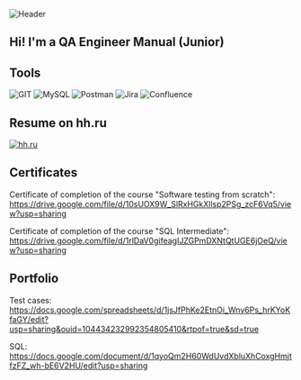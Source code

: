 ![Header](https://github.com/sofipereyma/Portfolio/blob/main/Accets/%D0%9D%D0%BE%D0%B2%D1%8B33%D0%B9%20%D0%BF%D1%80%D0%BE%D0%B5%D0%BA%D1%82.jpg)

## Hi! I'm a QA Engineer Manual (Junior)

## Tools
![GIT](https://img.shields.io/badge/-GIT-000000?style=for-the-badge&logo=Git&logoColor=f76300)
![MySQL](https://img.shields.io/badge/-MySQL-0b3491?style=for-the-badge&logo=MySQL&logoColor=dbdbdb)
![Postman](https://img.shields.io/badge/-Postman-2e2e2e?style=for-the-badge&logo=Postman&logoColor=ff9100)
![Jira](https://img.shields.io/badge/-Jira-dcdcdc?style=for-the-badge&logo=Jira&logoColor=1f3059)
![Confluence](https://img.shields.io/badge/-Confluence-03143f?style=for-the-badge&logo=Confluence&logoColor=f0f4e4)

## Resume on hh.ru
[![hh.ru](https://img.shields.io/badge/-hh.ru-d73030?style=for-the-badge&logo=hh.ru&logoColor=ffffff)](https://samara.hh.ru/resume/fb4c4167ff0d6502370039ed1f596f37687142)

## Certificates

Certificate of completion of the course "Software testing from scratch": https://drive.google.com/file/d/10sUOX9W_SlRxHGkXllsp2PSg_zcF6Vq5/view?usp=sharing

Certificate of completion of the course "SQL Intermediate": https://drive.google.com/file/d/1rlDaV0gifeagIJZGPmDXNtQtUGE6jOeQ/view?usp=sharing

## Portfolio
Test cases: https://docs.google.com/spreadsheets/d/1jsJfPhKe2EtnOi_Wny6Ps_hrKYoKfaGY/edit?usp=sharing&ouid=104434232992354805410&rtpof=true&sd=true

SQL: https://docs.google.com/document/d/1qyoQm2H60WdUvdXbluXhCoxgHmjtfzFZ_wh-bE6V2HU/edit?usp=sharing